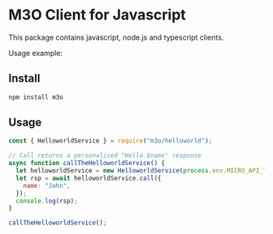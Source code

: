 # M3O Client for Javascript

This package contains javascript, node.js and typescript clients.

Usage example:

## Install

```sh
npm install m3o
```

## Usage

```js
const { HelloworldService } = require("m3o/helloworld");

// Call returns a personalised "Hello $name" response
async function callTheHelloworldService() {
  let helloworldService = new HelloworldService(process.env.MICRO_API_TOKEN);
  let rsp = await helloworldService.call({
    name: "John",
  });
  console.log(rsp);
}

callTheHelloworldService();
```
